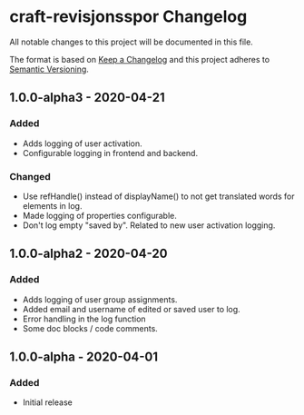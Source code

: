 # craft-revisjonsspor Changelog

All notable changes to this project will be documented in this file.

The format is based on [Keep a Changelog](http://keepachangelog.com/) and this project adheres to [Semantic Versioning](http://semver.org/).

## 1.0.0-alpha3 - 2020-04-21
### Added
- Adds logging of user activation.
- Configurable logging in frontend and backend.

### Changed
- Use refHandle() instead of displayName() to not get translated words for elements in log.
- Made logging of properties configurable.
- Don't log empty "saved by". Related to new user activation logging. 

## 1.0.0-alpha2 - 2020-04-20
### Added
- Adds logging of user group assignments.
- Added email and username of edited or saved user to log.
- Error handling in the log function
- Some doc blocks / code comments.

## 1.0.0-alpha - 2020-04-01
### Added
- Initial release

